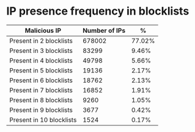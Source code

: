 # IP presence frequency in blocklists
| Malicious IP | Number of IPs | % |
|----|----|----|
| Present in 2 blocklists | 678002 | 77.02% |
| Present in 3 blocklists | 83299 | 9.46% |
| Present in 4 blocklists | 49798 | 5.66% |
| Present in 5 blocklists | 19136 | 2.17% |
| Present in 6 blocklists | 18762 | 2.13% |
| Present in 7 blocklists | 16852 | 1.91% |
| Present in 8 blocklists | 9260 | 1.05% |
| Present in 9 blocklists | 3677 | 0.42% |
| Present in 10 blocklists | 1524 | 0.17% |

